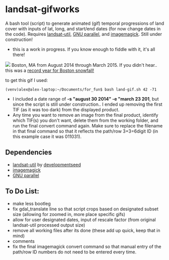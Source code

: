 # landsat-gifworks
A bash tool (script) to generate animated (gif) temporal progressions of land cover with inputs of lat, long, and start/end dates (for now change dates in the code). Requires [landsat-util](https://github.com/developmentseed/landsat-util), [GNU parallel](http://www.gnu.org/software/parallel/), and [imagemagick](http://www.imagemagick.org/). Still under construction!

- this is a work in progress. If you know enough to fiddle with it, it's all there!

![](https://farm8.staticflickr.com/7611/16715437298_feb4759969_o.gif)
Boston, MA from August 2014 through March 2015. If you didn't hear.. this was a [record year for Boston snowfall!](http://www.theatlantic.com/photo/2015/02/winter-storms-bury-freeze-northeastern-us/385566/)

to get this gif I used:


    (venv)alex@alex-laptop:~/Documents/for_fun$ bash land-gif.sh 42 -71
    
- I included a date range of **-s "august 30 2014" -e "march 23 201**, but since the script is still under construction.. I ended up removing the first TIF (as it was too dark) from the displayed product.
- Any time you want to remove an image from the final product, identify which TIF(s) you don't want, delete them from the working folder, and run the final convert command again. Make sure to replace the filename in that final command so that it reflects the path/row 3+3=6digit ID (in this example case it was 011031).


Dependencies
-
- [landsat-util](https://github.com/developmentseed/landsat-util) by [developmentseed](https://developmentseed.org/)
- [imagemagick](http://www.imagemagick.org/)
- [GNU parallel](http://www.gnu.org/software/parallel/)


To Do List:
-
- make less bootleg
- fix gdal_translate line so that script crops based on designated subset size (allowing for zoomed in, more place specific gifs)
- allow for user designated dates, input of rescale factor (from original landsat-util processed output size)
- remove all working files after its done (these add up quick, keep that in mind)
- comments
- fix the final imagemagick convert command so that manual entry of the path/row ID numbers do not need to be entered every time.
